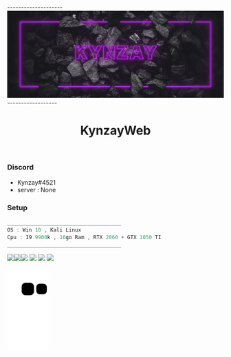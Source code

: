 --------------------[![Nity Web](banner.gif)](https://www.youtube.com/channel/UCigp_Ho8P3R3_D_zv5b8l3Q)------------------
<p>

<h1 align="center"><b>KynzayWeb</b></h1>
</p>

<br>

### Discord
* Kynzay#4521
* server : None

### Setup

```c#
_____________________________________
OS : Win 10 , Kali Linux
Cpu : I9 9900k , 16go Ram , RTX 2060 + GTX 1050 TI
_____________________________________
```

<p align='center'>
  <img align="left" src="https://github-readme-stats.vercel.app/api?username=kynzayweb&count_private=true&line_height=21&show_icons=true&hide_border=true&theme=midnight-purple"/>
<img align="left" src="https://github-readme-stats.vercel.app/api/top-langs/?username=kynzayweb&layout=compact&card_width=445&hide_border=true&theme=midnight-purple"/>
</p>
<div> 
  <a href="https://www.youtube.com/channel/UCigp_Ho8P3R3_D_zv5b8l3Q" target="_blank"><img src="https://img.shields.io/badge/YouTube-FF0000?style=for-the-badge&logo=youtube&logoColor=white" target="_blank"></a>
 <a href="https://instagram.com/oxuwi" target="_blank"><img src="https://img.shields.io/badge/-Instagram-%23E4405F?style=for-the-badge&logo=instagram&logoColor=white" target="_blank"></a>
 <a href="https://discord.gg/xiw" target="_blank"><img src="https://img.shields.io/badge/Discord-7289DA?style=for-the-badge&logo=discord&logoColor=white" target="_blank"></a> 
  <a href = "mail:nity.web@yandex.com"><img src="https://img.shields.io/badge/-Gmail-%23333?style=for-the-badge&logo=gmail&logoColor=white" target="_blank"></a>
 
  ![Snake animation](https://github.com/rafaballerini/rafaballerini/blob/output/github-contribution-grid-snake.svg)
 
</div>
